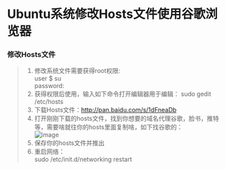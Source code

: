 # Ubuntu系统修改Hosts文件使用谷歌浏览器
### 修改Hosts文件
> 1. 修改系统文件需要获得root权限:  
user  $ su  
password:  
> 2. 获得权限后使用，输入如下命令打开编辑器用于编辑：
sudo gedit /etc/hosts  
> 3. 下载Hosts文件：http://pan.baidu.com/s/1dFneaDb  
> 4. 打开刚刚下载的hosts文件，找到你想要的域名代理谷歌，脸书，推特等，需要啥就往你的hosts里面复制啥，如下找谷歌的：  
![image](http://img.blog.csdn.net/20151215211705904?watermark/2/text/aHR0cDovL2Jsb2cuY3Nkbi5uZXQv/font/5a6L5L2T/fontsize/400/fill/I0JBQkFCMA==/dissolve/70/gravity/Center)
> 5. 保存你的hosts文件并推出  
> 6. 重启网络：  
sudo /etc/init.d/networking restart    

